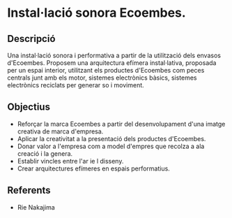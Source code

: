 # Instal·lació sonora Ecoembes.
## Descripció
Una instal·lació sonora i performativa a partir de la utilització dels envasos d'Ecoembes. Proposem una arquitectura efímera instal·lativa, proposada per un espai interior, utilitzant els productes d'Ecoembes com peces centrals junt amb els motor, sistemes electrònics bàsics, sistemes electrònics reciclats per generar so i moviment.

## Objectius
* Reforçar la marca Ecoembes a partir del desenvolupament d'una imatge creativa de marca d'empresa.
* Aplicar la creativitat a la presentació dels productes d'Ecoembes.
* Donar valor a l'empresa com a model d'empres que recolza a ala creació i la genera.
* Establir vincles entre l'ar ie l disseny.
* Crear arquitectures efímeres en espais performatius.

## Referents
* Rie Nakajima

